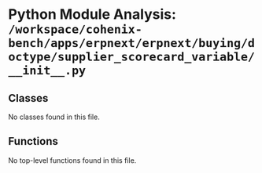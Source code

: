# Python Module Analysis: `/workspace/cohenix-bench/apps/erpnext/erpnext/buying/doctype/supplier_scorecard_variable/__init__.py`

## Classes

No classes found in this file.


## Functions

No top-level functions found in this file.
